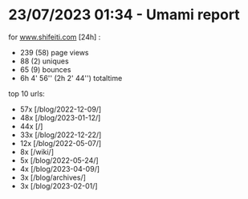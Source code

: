 # 23/07/2023 01:34 - Umami report
for www.shifeiti.com [24h] :

 - 239 (58) page views
 - 88 (2) uniques
 - 65 (9) bounces
 - 6h 4' 56'' (2h 2' 44'') totaltime


top 10 urls:
 - 57x [/blog/2022-12-09/]
 - 48x [/blog/2023-01-12/]
 - 44x [/]
 - 33x [/blog/2022-12-22/]
 - 12x [/blog/2022-05-07/]
 - 8x [/wiki/]
 - 5x [/blog/2022-05-24/]
 - 4x [/blog/2023-04-09/]
 - 3x [/blog/archives/]
 - 3x [/blog/2023-02-01/]


